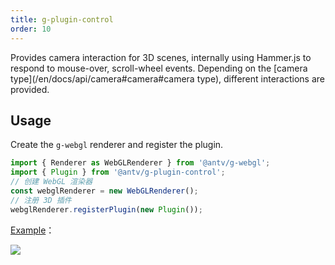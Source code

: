 ```yaml
---
title: g-plugin-control
order: 10
---
```


Provides camera interaction for 3D scenes, internally using Hammer.js to respond to mouse-over, scroll-wheel events. Depending on the [camera type](/en/docs/api/camera#camera#camera type), different interactions are provided.

## Usage

Create the `g-webgl` renderer and register the plugin.

```js
import { Renderer as WebGLRenderer } from '@antv/g-webgl';
import { Plugin } from '@antv/g-plugin-control';
// 创建 WebGL 渲染器
const webglRenderer = new WebGLRenderer();
// 注册 3D 插件
webglRenderer.registerPlugin(new Plugin());
```

[Example](/en/examples/plugins#orbit-control)：

![](https://gw.alipayobjects.com/mdn/rms_6ae20b/afts/img/A*1u8eRKMbVX8AAAAAAAAAAAAAARQnAQ)
